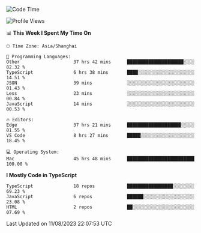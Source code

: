 <!--START_SECTION:waka-->
![Code Time](http://img.shields.io/badge/Code%20Time-4%2C966%20hrs%207%20mins-blue)

![Profile Views](http://img.shields.io/badge/Profile%20Views-1-blue)

📊 **This Week I Spent My Time On** 

```text
🕑︎ Time Zone: Asia/Shanghai

💬 Programming Languages: 
Other                    37 hrs 42 mins      █████████████████████░░░░   82.32 % 
TypeScript               6 hrs 38 mins       ████░░░░░░░░░░░░░░░░░░░░░   14.51 % 
JSON                     39 mins             ░░░░░░░░░░░░░░░░░░░░░░░░░   01.43 % 
Less                     23 mins             ░░░░░░░░░░░░░░░░░░░░░░░░░   00.84 % 
JavaScript               14 mins             ░░░░░░░░░░░░░░░░░░░░░░░░░   00.53 % 

🔥 Editors: 
Edge                     37 hrs 21 mins      ████████████████████░░░░░   81.55 % 
VS Code                  8 hrs 27 mins       █████░░░░░░░░░░░░░░░░░░░░   18.45 % 

💻 Operating System: 
Mac                      45 hrs 48 mins      █████████████████████████   100.00 % 
```

**I Mostly Code in TypeScript** 

```text
TypeScript               18 repos            █████████████████░░░░░░░░   69.23 % 
JavaScript               6 repos             ██████░░░░░░░░░░░░░░░░░░░   23.08 % 
HTML                     2 repos             ██░░░░░░░░░░░░░░░░░░░░░░░   07.69 % 
```




 Last Updated on 11/08/2023 22:07:53 UTC
<!--END_SECTION:waka-->
